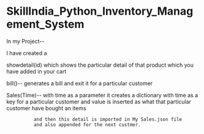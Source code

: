 # SkillIndia_Python_Inventory_Management_System

In my Project--

I have created a 

showdetail(id) which shows the particular detail of that product which you have added in your cart

bill()-- generates a bill and exit it for a particular customer

Sales(Time)-- with time as a parameter it creates a dictionary with time as a key for a particular customer and 
              value is inserted as what that particular customer have bought an items 
              
              and then this detail is imported in My Sales.json file
              and also appended for the next custmer.
              

